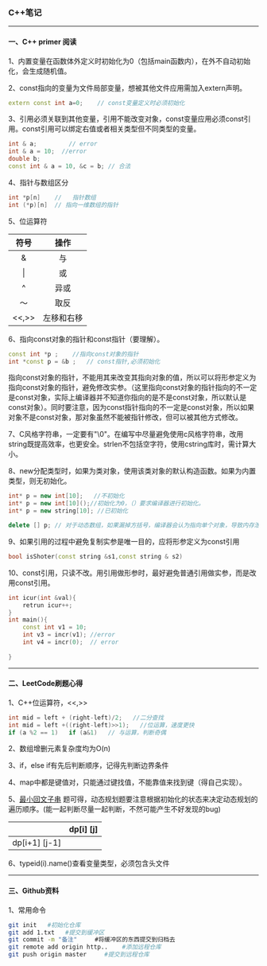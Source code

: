 ### C++笔记

***

#### 一、C++ primer 阅读

1、内置变量在函数体外定义时初始化为0（包括main函数内），在外不自动初始化，会生成随机值。

2、const指向的变量为文件局部变量，想被其他文件应用需加入extern声明。

```c++
extern const int a=0;    // const变量定义时必须初始化
```

3、引用必须关联到其他变量，引用不能改变对象，const变量应用必须const引用。const引用可以绑定右值或者相关类型但不同类型的变量。

``` c++
int & a;         // error
int & a = 10;  //error
double b;
const int & a = 10, &c = b; // 合法
```

4、指针与数组区分

``` c++
int *p[n]    //   指针数组
int (*p)[n]  // 指向一维数组的指针
```

5、位运算符

| 符号  |    操作    |
| :---: | :--------: |
|   &   |     与     |
|  \|   |     或     |
|   ^   |    异或    |
|  ～   |    取反    |
| <<,>> | 左移和右移 |

6、指向const对象的指针和const指针（要理解）。

```c++
const int *p ;    //指向const对象的指针
int *const p = &b ;   // const指针,必须初始化
```

指向const对象的指针，不能用其来改变其指向对象的值，所以可以将形参定义为指向const对象的指针，避免修改实参。（这里指向const对象的指针指向的不一定是const对象，实际上编译器并不知道你指向的是不是const对象，所以默认是const对象）。同时要注意，因为const指针指向的不一定是const对象，所以如果对象不是const对象，那对象虽然不能被指针修改，但可以被其他方式修改。

7、C风格字符串，一定要有"\0"。在编写中尽量避免使用c风格字符串，改用string既提高效率，也更安全。strlen不包括空字符，使用cstring库时，需计算大小。

8、new分配类型时，如果为类对象，使用该类对象的默认构造函数。如果为内置类型，则无初始化。

``` c++
int* p = new int[10];   //不初始化
int* p = new int[10]();//初始化为0，（）要求编译器进行初始化。
int* p = new string[10]; //已初始化

delete [] p; // 对于动态数组，如果漏掉方括号，编译器会认为指向单个对象，导致内存泄漏。  
```

9、如果引用的过程中避免复制实参是唯一目的，应将形参定义为const引用

``` c++
bool isShoter(const string &s1,const string & s2)
```

10、const引用，只读不改。用引用做形参时，最好避免普通引用做实参，而是改用const引用。

``` c++
int icur(int &val){
 	retrun icur++;
}
int main(){
    const int v1 = 10;
	int v3 = incr(v1); //error
    int v4 = incr(0);  // error
    
}
```



***



#### 二、LeetCode刷题心得

1、C++位运算符，<<,>>

``` c++
int mid = left + (right-left)/2;   //二分查找
int mid = left +((right-left)>>1);   //位运算，速度更快
if (a %2 == 1)   if (a&1)   // 与运算，判断奇偶
```

2、数组增删元素复杂度均为O(n)

3、if，else if有先后判断顺序，记得先判断边界条件

4、map中都是键值对，只能通过键找值，不能靠值来找到键（得自己实现）。

5、[最小回文子串](https://leetcode-cn.com/problems/longest-palindromic-substring/) 题可得，动态规划题要注意根据初始化的状态来决定动态规划的遍历顺序。(能一起判断尽量一起判断，不然可能产生不好发现的bug)

|               | dp[i] [j] |
| :-----------: | :-------: |
| dp[i+1] [j-1] |           |

6、typeid(i).name()查看变量类型，必须包含头文件<typeinfo> 

***



#### 三、Github资料

1、常用命令

``` bash
git init   #初始化仓库
git add 1.txt   #提交到缓冲区
git commit -m "备注"　　　#将缓冲区的东西提交到归档去
git remote add origin http..    #添加远程仓库
git push origin master     #提交到远程仓库
```











